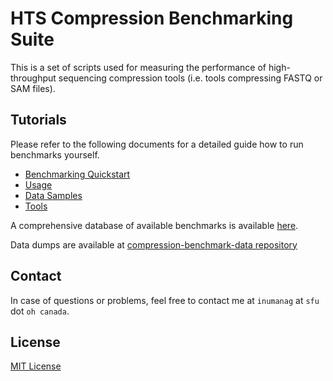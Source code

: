 # HTS Compression Benchmarking Suite

This is a set of scripts used for measuring the performance of high-throughput sequencing compression tools (i.e. tools compressing FASTQ or SAM files).

## Tutorials

Please refer to the following documents for a detailed guide how to run benchmarks yourself.

- [Benchmarking Quickstart](aws.md)
- [Usage](usage.md)
- [Data Samples](samples.md)
- [Tools](https://github.com/sfu-compbio/compression-benchmark-tools/)

A comprehensive database of available benchmarks is available [here](https://sfu-compbio.github.io/compression-benchmark-data/).

Data dumps are available at [compression-benchmark-data repository](https://github.com/sfu-compbio/compression-benchmark-data)

## Contact

In case of questions or problems, feel free to contact me at `inumanag` at `sfu` dot `oh canada`.

## License

[MIT License](LICENSE)
